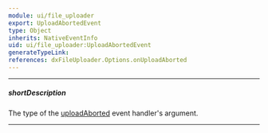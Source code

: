 ```yaml
---
module: ui/file_uploader
export: UploadAbortedEvent
type: Object
inherits: NativeEventInfo
uid: ui/file_uploader:UploadAbortedEvent
generateTypeLink: 
references: dxFileUploader.Options.onUploadAborted
---
```

---
##### shortDescription
The type of the [uploadAborted]({basewidgetpath}/Events/#uploadAborted) event handler's argument.

---
<!-- Description goes here -->
